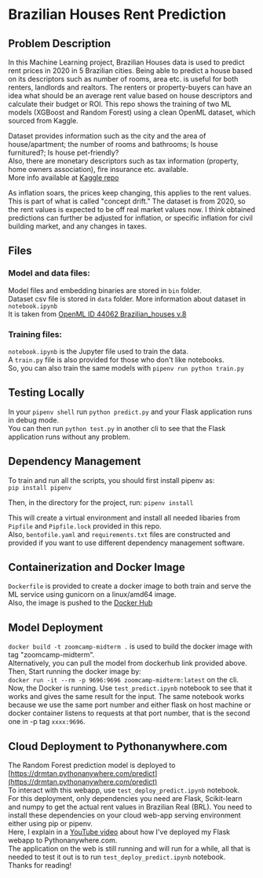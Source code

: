 # Brazilian Houses Rent Prediction

## Problem Description
In this Machine Learning project, Brazilian Houses data is used to predict rent prices in 2020 in 5 Brazilian cities. Being able to predict a house based on its descriptors such as number of rooms, area etc. is useful for both renters, landlords and realtors. The renters or property-buyers can have an idea what should be an average rent value based on house descriptors and calculate their budget or ROI. This repo shows the training of two ML models (XGBoost and Random Forest) using a clean OpenML dataset, which sourced from Kaggle.

Dataset provides information such as the city and the area of house/apartment; the number of rooms and bathrooms; Is house furnitured?; Is house pet-friendly? <br>
Also, there are monetary descriptors such as tax information (property, home owners association), fire insurance etc. available. <br>
More info available at [Kaggle repo](https://www.kaggle.com/datasets/rubenssjr/brasilian-houses-to-rent?select=houses_to_rent_v2.csv)

As inflation soars, the prices keep changing, this applies to the rent values. This is part of what is called "concept drift." The dataset is from 2020, so the rent values is expected to be off real market values now. I think obtained predictions can further be adjusted for inflation, or specific inflation for civil building market, and any changes in taxes.

## Files
### Model and data files:
Model files and embedding binaries are stored in `bin` folder. <br>
Dataset csv file is stored in `data` folder. More information about dataset in `notebook.ipynb` <br>
It is taken from [OpenML ID 44062 Brazilian_houses v.8](https://www.openml.org/search?type=data&status=active&sort=runs&id=44062)

### Training files:
`notebook.ipynb` is the Jupyter file used to train the data. <br>
A `train.py` file is also provided for those who don't like notebooks. <br>
So, you can also train the same models with `pipenv run python train.py`

## Testing Locally
In your `pipenv shell` run `python predict.py` and your Flask application runs in debug mode. <br>
You can then run `python test.py` in another cli to see that the Flask application runs without any problem.

## Dependency Management
To train and run all the scripts, you should first install pipenv as: <br>
`pip install pipenv` <br>

Then, in the directory for the project, run:
`pipenv install`

This will create a virtual environment and install all needed libaries from `Pipfile` and `Pipfile.lock` provided in this repo. <br>
Also, `bentofile.yaml` and `requirements.txt` files are constructed and provided if you want to use different dependency management software.

## Containerization and Docker Image
`Dockerfile` is provided to create a docker image to both train and serve the ML service using gunicorn on a linux/amd64 image. <br>
Also, the image is pushed to the [Docker Hub](https://hub.docker.com/repository/docker/intelmt/zoomcamp-midterm)

## Model Deployment
`docker build -t zoomcamp-midterm .` is used to build the docker image with tag "zoomcamp-midterm". <br>
Alternatively, you can pull the model from dockerhub link provided above. <br>
Then, Start running the docker image by: <br>
`docker run -it --rm -p 9696:9696 zoomcamp-midterm:latest` on the cli.
Now, the Docker is running. Use `test_predict.ipynb` notebook to see that it works and gives the same result for the input. The same notebook works because we use the same port number and either flask on host machine or docker container listens to requests at that port number, that is the second one in -p tag `xxxx:9696`.

## Cloud Deployment to Pythonanywhere.com
The Random Forest prediction model is deployed to [https://drmtan.pythonanywhere.com/predict](https://drmtan.pythonanywhere.com/predict) <br>
To interact with this webapp, use `test_deploy_predict.ipynb` notebook. <br>
For this deployment, only dependencies you need are Flask, Scikit-learn and numpy to get the actual rent values in Brazilian Real (BRL).
You need to install these dependencies on your cloud web-app serving environment either using pip or pipenv. <br>
Here, I explain in a [YouTube video](https://www.youtube.com/watch?v=yeefD9OaxHM) about how I've deployed my Flask webapp to Pythonanywhere.com. <br>
The application on the web is still running and will run for a while, all that is needed to test it out is to run `test_deploy_predict.ipynb` notebook. <br>
Thanks for reading!
